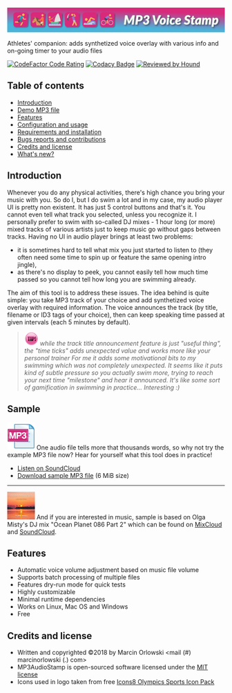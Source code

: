 
![MP3 Voice Stamp Logo](docs/img/banner.png)

 Athletes' companion: adds synthetized voice overlay with various info and on-going timer to your audio files

 [![CodeFactor Code Rating](https://www.codefactor.io/repository/github/MarcinOrlowski/Mp3VoiceStamp/badge?style=flat-square)](https://www.codefactor.io/repository/github/marcinorlowski/mp3voicestamp)
 [![Codacy Badge](https://api.codacy.com/project/badge/Grade/438ca557fec747df965d81bc5958fe7a)](https://www.codacy.com/app/MarcinOrlowski/Mp3VoiceStamp?utm_source=github.com&amp;utm_medium=referral&amp;utm_content=MarcinOrlowski/Mp3VoiceStamp&amp;utm_campaign=Badge_Grade)
 [![Reviewed by Hound](https://img.shields.io/badge/Reviewed_by-Hound-8E64B0.svg)](https://houndci.com)
 
## Table of contents ##

 * [Introduction](#introduction)
 * [Demo MP3 file](#sample)
 * [Features](#features)
 * [Configuration and usage](docs/USAGE.md)
 * [Requirements and installation](docs/INSTALL.md)
 * [Bugs reports and contributions](docs/CONTRIBUTING.md)
 * [Credits and license](#credits-and-license)
 * [What's new?](docs/CHANGES.md)

## Introduction ##
 
 Whenever you do any physical activities, there's high chance you bring your music with you. So do I, but I do swim 
 a lot and in my case, my audio player UI is pretty non existent. It has just 5 control buttons and that's it.
 You cannot even tell what track you selected, unless you recognize it. I personally prefer to swim with 
 so-called DJ mixes - 1 hour long (or more) mixed tracks of various artists just to keep music go without gaps
 between tracks. Having no UI in audio player brings at least two problems:
 
  * it is sometimes hard to tell what mix you just started to listen to (they often need some time to spin up or 
    feature the same opening intro jingle),
  * as there's no display to peek, you cannot easily tell how much time passed so you cannot tell how long you are 
    swimming already.
 
 The aim of this tool is to address these issues. The idea behind is quite simple: you take MP3 track of your choice
 and add synthetized voice overlay with required information. The voice announces the track (by title, filename
 or ID3 tags of your choice), then can keep speaking time passed at given intervals (each 5 minutes by default).

 > ![Tip!](docs/img/tip-small.png)
 > _while the track title announcement feature is just "useful thing", the "time ticks" adds unexpected value
 > and works more like your personal trainer For me it adds some motivational bits to my swimming which was
 > not completely unexpected. It seems like it puts kind of subtle pressure so you actually swim more, trying to
 > reach your next time "milestone" and hear it announced. It's like some sort of gamification in swimming in 
 > practice... Interesting :)_

## Sample ##

 ![Sample MP3](docs/img/music.png) One audio file tells more that thousands words, so why not try the example MP3 
 file now? Hear for yourself what this tool does in practice!

 * [Listen on SoundCloud](https://soundcloud.com/marcinorlowski/mp3voicestamp-tool-demo)
 * [Download sample MP3 file](sample/mp3voicestamp-demo.mp3) (6 MiB size)

 ----
 
 ![OceanPlanet Cover](docs/img/oceanplanet.jpg)
 And if you are interested in music, sample is based on Olga Misty's DJ mix "Ocean Planet 086 Part 2" which can be found on 
 [MixCloud](https://www.mixcloud.com/olgamisty/olga-misty-ocean-planet-086-part-2-aug-06-2018-on-proton-radio/) and
 [SoundCloud](https://soundcloud.com/olga_misty/olga-misty-ocean-planet-086-part-2-aug-06-2018-on-proton-radio).

## Features ##

 * Automatic voice volume adjustment based on music file volume
 * Supports batch processing of multiple files
 * Features dry-run mode for quick tests
 * Highly customizable
 * Minimal runtime dependencies
 * Works on Linux, Mac OS and Windows
 * Free

## Credits and license ##

 * Written and copyrighted &copy;2018 by Marcin Orlowski <mail (#) marcinorlowski (.) com>
 * MP3AudioStamp is open-sourced software licensed under the [MIT license](http://opensource.org/licenses/MIT)
 * Icons used in logo taken from free [Icons8 Olympics Sports Icon Pack](https://icons8.com/free-icons/olympics_sports)

